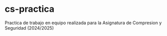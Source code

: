 # cs-practica
 Practica de trabajo en equipo realizada para la Asignatura de Compresion y Seguridad (2024/2025)
